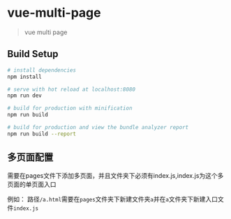 # vue-multi-page

> vue multi page

## Build Setup

``` bash
# install dependencies
npm install

# serve with hot reload at localhost:8080
npm run dev

# build for production with minification
npm run build

# build for production and view the bundle analyzer report
npm run build --report
```

## 多页面配置

需要在pages文件下添加多页面，并且文件夹下必须有index.js,index.js为这个多页面的单页面入口

例如：
路径```/a.html```需要在```pages```文件夹下新建文件夹```a```并在```a```文件夹下新建入口文件```index.js```
